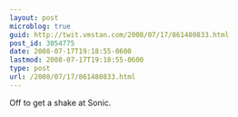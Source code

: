 ```yaml
---
layout: post
microblog: true
guid: http://twit.vmstan.com/2008/07/17/861480833.html
post_id: 3054775
date: 2008-07-17T19:18:55-0600
lastmod: 2008-07-17T19:18:55-0600
type: post
url: /2008/07/17/861480833.html
---
```

Off to get a shake at Sonic.
